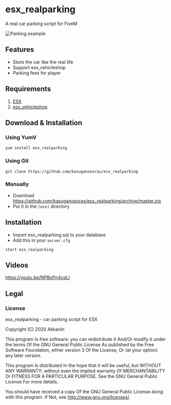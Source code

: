 # esx_realparking
A real car parking script for FiveM

![Parking example](https://i.imgur.com/J6SqHBK.png)

## Features

- Store the car like the real life
- Support esx_vehicleshop
- Parking fees for player

## Requirements

1. [ESX](https://github.com/ESX-Org/es_extended)
2. [esx_vehicleshop](https://github.com/ESX-Org/esx_vehicleshop)

## Download & Installation

### Using YumV

```
yum install esx_realparking
```

### Using Git

```
git clone https://github.com/kasuganosoras/esx_realparking
```

### Manually

- Download https://github.com/kasuganosoras/esx_realparking/archive/master.zip
- Put it in the `[esx]` directory

## Installation

- Import esx_realparking.sql to your database
- Add this in your `server.cfg`

```
start esx_realparking
```

## Videos

https://youtu.be/NPBoPn4cqLI

## Legal

### License

esx_realparking - car parking script for ESX

Copyright (C) 2020 Akkariin

This program Is free software: you can redistribute it And/Or modify it under the terms Of the GNU General Public License As published by the Free Software Foundation, either version 3 Of the License, Or (at your option) any later version.

This program Is distributed In the hope that it will be useful, but WITHOUT ANY WARRANTY; without even the implied warranty Of MERCHANTABILITY Or FITNESS FOR A PARTICULAR PURPOSE. See the GNU General Public License For more details.

You should have received a copy Of the GNU General Public License along with this program. If Not, see http://www.gnu.org/licenses/.
